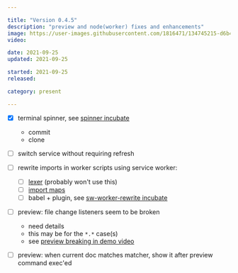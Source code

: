 ```yaml
---

title: "Version 0.4.5"
description: "preview and node(worker) fixes and enhancements"
image: https://user-images.githubusercontent.com/1816471/134745215-d6b41040-1762-4a1d-a632-ab90eaed996e.png
video:

date: 2021-09-25
updated: 2021-09-25

started: 2021-09-25
released:

category: present

---
```


- [X] terminal spinner, see [spinner incubate](https://github.com/crosshj/fiug-incubator/tree/main/1ncubate/terminal-spinner)
	- commit
	- clone

- [ ] switch service without requiring refresh

- [ ] rewrite imports in worker scripts using service worker:
	- [ ] [lexer](https://github.com/guybedford/es-module-lexer) (probably won't use this)
	- [ ] [import maps](https://github.com/WICG/import-maps)
	- [ ] babel + plugin, see [sw-worker-rewrite incubate](https://github.com/crosshj/fiug-incubator/tree/main/1ncubate/sw-worker-rewrite)

- [ ] preview: file change listeners seem to be broken
	- need details
	- this may be for the `*.*` case(s)
	- see [preview breaking in demo video](https://youtu.be/7T-L-MBFoE4?t=512)
- [ ] preview: when current doc matches matcher, show it after preview command exec'ed
